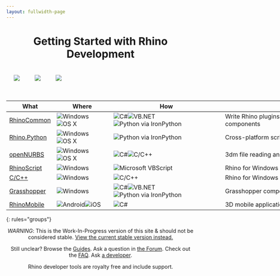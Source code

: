 ```yaml
---
layout: fullwidth-page
---
```


<div align="center"><h1 id="getting-started-with-rhino-development">Getting Started with Rhino Development</h1></div>

<div>
  <table style="width:100%; border: 1px; margin: 0 auto; padding:0; border-spacing: 0px; border-collapse: separate;">
    <tbody>
      <tr>
        <td style="padding: 20px; text-align: center;">
          <a href="{{ site.baseurl }}/guides/#grasshopper" title="Grasshopper Components">
            <img src="{{ site.baseurl }}/images/ghcomponent_logo_intro.png" class="index_use_images">
          </a>
        </td>
        <td style="padding: 20px; text-align: center;">
          <a href="{{ site.baseurl }}/guides/#rhinocommon" title="RhinoCommon: The cross-platform .NET API for Rhino and Grasshopper">
            <img src="{{ site.baseurl }}/images/rhinocommon_logo_intro.png" class="index_use_images">
          </a>
        </td>
        <td style="padding: 20px; text-align: center;">
          <a href="{{ site.baseurl }}/guides/#rhinopython" title="Rhino.Python: Pythonic in three dimensions!">
            <img src="{{ site.baseurl }}/images/rhino_python_logo_intro.png" class="index_use_images">
          </a>
        </td>
      </tr>
    </tbody>
  </table>
</div>


<br>


<div class="table-responsive" align="center">
<table class="table" style="width:940px;">
  <thead>
    <tr style="border-bottom:1pt solid black;">
      <th>What</th>
      <th>Where</th>
      <th>How</th>
      <th>Why</th>
    </tr>
  </thead>
  <tbody class="table-striped index_table">
  <tr>
    <td><a href="{{ site.baseurl }}/guides/#rhinocommon" title="RhinoCommon: The cross-platform toolkit for Rhino and Grasshopper"> RhinoCommon</a></td>
	<td><img src="{{ site.baseurl }}/images/win_logo_small.png" alt="Windows" class="index_table_icon" title="Windows"><img src="{{ site.baseurl }}/images/mac_logo_small.png" alt="OS X" class="index_table_icon" title="Mac OS X"></td>
	<td><img src="{{ site.baseurl }}/images/cs_logo_small.png" alt="C#" class="index_table_icon" title="C#"><img src="{{ site.baseurl }}/images/vb_logo_small.png" alt="VB.NET" class="index_table_icon" title="VB.NET"><img src="{{ site.baseurl }}/images/python_logo_small.png" alt="Python via IronPython" class="index_table_icon" title="Python via IronPython"></td>
    <td class="index_table_primary_use">Write Rhino plugins & Grasshopper components</td>  
  </tr>
  <tr>
    <td><a href="{{ site.baseurl }}/guides/#rhinopython" title="Rhino.Python: Pythonic in three dimensions!"> Rhino.Python</a></td>
	<td><img src="{{ site.baseurl }}/images/win_logo_small.png" alt="Windows" class="index_table_icon" title="Windows"><img src="{{ site.baseurl }}/images/mac_logo_small.png" alt="OS X" class="index_table_icon" title="Mac OS X"></td>
	<td><img src="{{ site.baseurl }}/images/python_logo_small.png" alt="Python via IronPython" class="index_table_icon" title="Python via IronPython"></td>
    <td class="index_table_primary_use">Cross-platform scripting</td>  
  </tr>
  <tr>
    <td><a href="{{ site.baseurl }}/guides/#opennurbs" title="openNURBS is free and open source"> openNURBS</a></td>
	<td><img src="{{ site.baseurl }}/images/win_logo_small.png" alt="Windows" class="index_table_icon" title="Windows"><img src="{{ site.baseurl }}/images/mac_logo_small.png" alt="OS X" class="index_table_icon" title="Mac OS X"></td>
	<td><img src="{{ site.baseurl }}/images/cs_logo_small.png" alt="C#" class="index_table_icon" title="C#"><img src="{{ site.baseurl }}/images/cpp_logo_small.png" alt="C/C++" class="index_table_icon" title="C/C++"></td>
    <td class="index_table_primary_use">3dm file reading and writing</td>  
  </tr>
  <tr>
    <td><a href="{{ site.baseurl }}/guides/#rhinoscript" title="RhinoScript is based on Microsoft's VBScript language"> RhinoScript</a></td>
	<td><img src="{{ site.baseurl }}/images/win_logo_small.png" alt="Windows" class="index_table_icon" title="Windows"></td>
	<td><img src="{{ site.baseurl }}/images/vbscript_logo_small.png" alt="Microsoft VBScript" class="index_table_icon" title="Microsoft VBScript"></td>
    <td class="index_table_primary_use">Rhino for Windows scripting</td>  
  </tr>
  <tr>
    <td><a href="{{ site.baseurl }}/guides/#cpp" title="C/C++ SDK for Rhino for Windows"> C/C++</a></td>
	<td><img src="{{ site.baseurl }}/images/win_logo_small.png" alt="Windows" class="index_table_icon" title="Windows"></td>
	<td><img src="{{ site.baseurl }}/images/cpp_logo_small.png" alt="C/C++" class="index_table_icon" title="C/C++"></td>
    <td class="index_table_primary_use">Rhino for Windows plugins</td>  
  </tr>
   <tr>
    <td><a href="{{ site.baseurl }}/guides/#grasshopper" title="Grasshopper Component Development"> Grasshopper</a></td>
	<td><img src="{{ site.baseurl }}/images/win_logo_small.png" alt="Windows" class="index_table_icon" title="Windows"></td>
	<td><img src="{{ site.baseurl }}/images/cs_logo_small.png" alt="C#" class="index_table_icon" title="C#"><img src="{{ site.baseurl }}/images/vb_logo_small.png" alt="VB.NET" class="index_table_icon" title="VB.NET"><img src="{{ site.baseurl }}/images/python_logo_small.png" alt="Python via IronPython" class="index_table_icon" title="Python via IronPython"></td>
    <td class="index_table_primary_use">Grasshopper components</td>  
  </tr>
  <!--
  <tr>
    <td><a href="{{ site.baseurl }}/guides/#rdk" title="Renderer Development Kit"> RDK</a></td>
	<td><img src="{{ site.baseurl }}/images/win_logo_small.png" alt="Windows" class="index_table_icon" title="Windows"></td>
	<td><img src="{{ site.baseurl }}/images/cs_logo_small.png" alt="C#" class="index_table_icon" title="C#"><img src="{{ site.baseurl }}/images/cpp_logo_small.png" alt="C/C++" class="index_table_icon" title="C/C++"><img src="{{ site.baseurl }}/images/vbscript_logo_small.png" alt="Microsoft VBScript" class="index_table_icon" title="Microsoft VBScript"></td>
    <td class="index_table_primary_use">Renderer plugin development on Windows.</td>  
  </tr>
  -->
  <!-- RAP is really just a feature of the C/C++ SDK and the RhinoCommon SDK
  <tr>
    <td><a href="{{ site.baseurl }}/guides/#rap" title="Rhino Application Platform"> RAP</a></td>
	<td><img src="{{ site.baseurl }}/images/win_logo_small.png" alt="Windows" class="index_table_icon" title="Windows"></td>
	<td><img src="{{ site.baseurl }}/images/cs_logo_small.png" alt="C#" class="index_table_icon" title="C#"><img src="{{ site.baseurl }}/images/cpp_logo_small.png" alt="C/C++" class="index_table_icon" title="C/C++"></td>
    <td class="index_table_primary_use">"Skinning" Rhino for Windows.</td>  
  </tr>
  -->
  <!--
  <tr>
    <td><a href="{{ site.baseurl }}/guides/#zoo" title="Zoo License Manager Plugins"> Zoo</a></td>
	<td><img src="{{ site.baseurl }}/images/win_logo_small.png" alt="Windows" class="index_table_icon" title="Windows"></td>
	<td><img src="{{ site.baseurl }}/images/cs_logo_small.png" alt="C#" class="index_table_icon" title="C#"><img src="{{ site.baseurl }}/images/cpp_logo_small.png" alt="C/C++" class="index_table_icon" title="C/C++"></td>
    <td class="index_table_primary_use">Zoo license manager plugins on Windows</td>  
  </tr>
  -->
  <tr>
    <td><a href="{{ site.baseurl }}/guides/#rhinomobile" title="Tools for using 3dm files in mobile applications"> RhinoMobile</a></td>
	<td><img src="{{ site.baseurl }}/images/android_logo_small.png" alt="Android" class="index_table_icon" title="Android"><img src="{{ site.baseurl }}/images/ios_logo_small.png" alt="iOS" class="index_table_icon" title="Apple iOS"></td>
	<td><img src="{{ site.baseurl }}/images/cs_logo_small.png" alt="C#" class="index_table_icon" title="C#"></td>
    <td class="index_table_primary_use">3D mobile application development</td>  
  </tr>
 </tbody>
 </table>
 </div>

{: rules="groups"}

<div align="center">

<p><i>WARNING</i>: This is the Work-In-Progress version of this site & should not be considered stable. <a href="{{site.baseurl_orig}}{{ page.url }}">View the current stable version instead.</a></p>

<p>Still unclear?  Browse the <a href="{{ site.baseurl }}/guides/">Guides</a>.  Ask a question in <a href="{{ site.baseurl }}/guides/general/contributing/#discourse">the Forum</a>.  Check out the <a href="{{ site.baseurl }}/guides/general/frequently_asked_questions/">FAQ</a>. Ask <a href="{{ site.baseurl }}/guides/general/contributing/#contacts">a developer</a>.</p>

<p>Rhino developer tools are royalty free and include support.</p>
</div>
